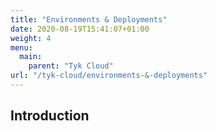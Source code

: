 ```yaml
---
title: "Environments & Deployments"
date: 2020-08-19T15:41:07+01:00
weight: 4
menu:
  main:
    parent: "Tyk Cloud"
url: "/tyk-cloud/environments-&-deployments"
---
```


## Introduction